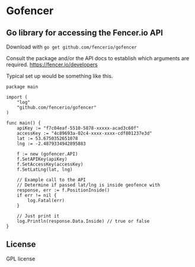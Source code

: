 # Gofencer
## Go library for accessing the Fencer.io API

Download with ```go get github.com/fencerio/gofencer```

Consult the package and/or the API docs to establish which arguments are required. https://fencer.io/developers

Typical set up would be something like this.

```
package main 

import (
	"log"
	"github.com/fencerio/gofencer"
)

func main() {
	apiKey := "f7c04eaf-5510-5878-xxxxx-acad3c60f"
	accessKey := "4c89693a-02c4-xxxx-xxxx-cdf801237e3d"
	lat := 53.6750352651078
	lng := -2.4879334942895883

	f := new (gofencer.API)
	f.SetAPIKey(apiKey)
	f.SetAccessKey(accessKey)
	f.SetLatLng(lat, lng)

	// Example call to the API
	// Determine if passed lat/lng is inside geofence with
	response, err := f.PositionInside()
	if err != nil {
		log.Fatal(err)
	}
	
	// Just print it
	log.Println(response.Data.Inside) // true or false
}
```

## License

GPL license
